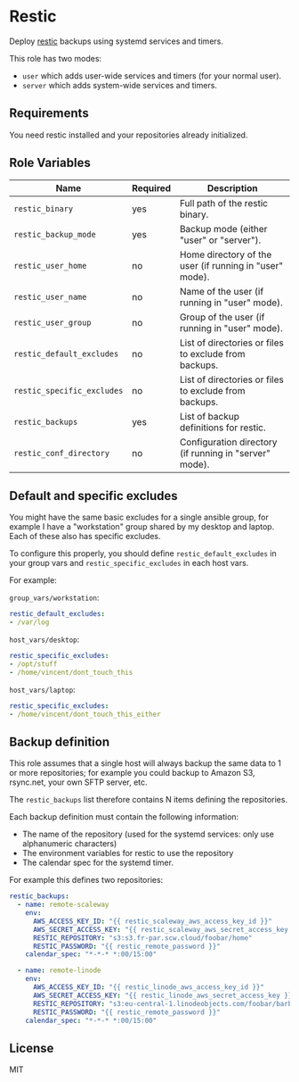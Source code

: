 Restic
======

Deploy [restic](https://restic.net/) backups using systemd services and timers.

This role has two modes:
* `user` which adds user-wide services and timers (for your normal user).
* `server` which adds system-wide services and timers.

Requirements
------------

You need restic installed and your repositories already initialized.

Role Variables
--------------

| Name                          | Required | Description
| --------------                | -------- | -----------------------------------
| `restic_binary`               | yes      | Full path of the restic binary.
| `restic_backup_mode`          | yes      | Backup mode (either "user" or "server").
| `restic_user_home`            | no       | Home directory of the user (if running in "user" mode).
| `restic_user_name`            | no       | Name of the user (if running in "user" mode).
| `restic_user_group`           | no       | Group of the user (if running in "user" mode).
| `restic_default_excludes`     | no       | List of directories or files to exclude from backups.
| `restic_specific_excludes`    | no       | List of directories or files to exclude from backups.
| `restic_backups`              | yes      | List of backup definitions for restic.
| `restic_conf_directory`       | no       | Configuration directory (if running in "server" mode).

## Default and specific excludes

You might have the same basic excludes for a single ansible group, for example I have a "workstation" group
shared by my desktop and laptop. Each of these also has specific excludes.

To configure this properly, you should define `restic_default_excludes` in your group vars and `restic_specific_excludes` in each host vars.

For example:

`group_vars/workstation`:
```yaml
restic_default_excludes:
- /var/log
```
`host_vars/desktop`:
```yaml
restic_specific_excludes:
- /opt/stuff
- /home/vincent/dont_touch_this
```
`host_vars/laptop`:
```yaml
restic_specific_excludes:
- /home/vincent/dont_touch_this_either
```

## Backup definition

This role assumes that a single host will always backup the same data to 1 or more repositories; for example you could backup
to Amazon S3, rsync.net, your own SFTP server, etc.

The `restic_backups` list therefore contains N items defining the repositories.

Each backup definition must contain the following information:
* The name of the repository (used for the systemd services: only use alphanumeric characters)
* The environment variables for restic to use the repository
* The calendar spec for the systemd timer.

For example this defines two repositories:

```yaml
restic_backups:
  - name: remote-scaleway
    env:
      AWS_ACCESS_KEY_ID: "{{ restic_scaleway_aws_access_key_id }}"
      AWS_SECRET_ACCESS_KEY: "{{ restic_scaleway_aws_secret_access_key }}"
      RESTIC_REPOSITORY: "s3:s3.fr-par.scw.cloud/foobar/home"
      RESTIC_PASSWORD: "{{ restic_remote_password }}"
    calendar_spec: "*-*-* *:00/15:00"

  - name: remote-linode
    env:
      AWS_ACCESS_KEY_ID: "{{ restic_linode_aws_access_key_id }}"
      AWS_SECRET_ACCESS_KEY: "{{ restic_linode_aws_secret_access_key }}"
      RESTIC_REPOSITORY: "s3:eu-central-1.linodeobjects.com/foobar/barbaz"
      RESTIC_PASSWORD: "{{ restic_remote_password }}"
    calendar_spec: "*-*-* *:00/15:00"
```

License
-------

MIT
